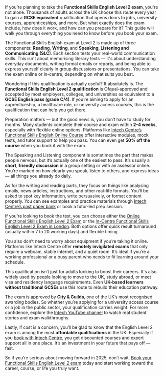 
If you're planning to take the **Functional Skills English Level 2 exam**, you're not alone. Thousands of adults across the UK choose this route every year to gain a **GCSE equivalent** qualification that opens doors to jobs, university courses, apprenticeships, and more. But what exactly does the exam include, how does it work, and how can you prepare for it? This guide will walk you through everything you need to know before you book your exam.

The Functional Skills English exam at Level 2 is made up of three components: **Reading**, **Writing**, and **Speaking, Listening and Communicating (SLC)**. Each section tests your real-world communication skills. This isn't about memorising literary texts — it's about understanding everyday documents, writing formal emails or reports, and being able to express yourself clearly in group discussions or presentations. You can take the exam online or in-centre, depending on what suits you best.

Wondering if this qualification is actually useful? It absolutely is. The **Functional Skills English Level 2 qualification** is Ofqual-approved and accepted by most employers, colleges, and universities as equivalent to a **GCSE English pass (grade C/4)**. If you’re aiming to apply for an apprenticeship, a healthcare role, or university access courses, this is the qualification that can help you get there.

Preparation matters — but the good news is, you don’t have to study for months. Many students complete their course and exam within **2–4 weeks**, especially with flexible online options. Platforms like [Intech Centre’s Functional Skills English Online Course](https://www.intechcentre.com/courses/functional-skills-english-online-course/) offer interactive modules, mock tests, and tutor support to help you pass. You can even get **50% off the course** when you book it with the exam.

The Speaking and Listening component is sometimes the part that makes people nervous, but it’s actually one of the easiest to pass. It’s usually a **short, friendly discussion** in a group setting or with an assessor online. You’re marked on how clearly you speak, listen to others, and express ideas — all things you already do daily.

As for the writing and reading parts, they focus on things like analysing emails, news articles, instructions, and other real-life formats. You'll be asked to spot key information, write persuasively, or format content properly. You can see examples and practice materials through [Intech Centre’s past paper bank](https://www.intechcentre.com/pass-functional-skills) or book a tutor-led prep session.

If you're looking to book the test, you can choose either the [Online Functional Skills English Level 2 Exam](https://www.intechcentre.com/courses/online-functional-skills-english-level-2-exam/) or the [In-Centre Functional Skills English Level 2 Exam in London](https://www.intechcentre.com/courses/functional-skills-english-level-2-exam/). Both options offer quick result turnaround (usually within 7 to 20 working days) and flexible timing.

You also don’t need to worry about equipment if you’re taking it online. Platforms like Intech Centre offer **remotely invigilated exams** that only require a webcam, stable internet, and a quiet room. It’s ideal if you’re a working professional or a busy parent who needs to fit learning around your schedule.

This qualification isn’t just for adults looking to boost their careers. It's also widely used by people looking to move to the UK, study abroad, or meet visa and residency language requirements. Even **UK-based learners without traditional GCSEs** use this route to rebuild their education pathway.

The exam is approved by **City & Guilds**, one of the UK’s most recognised awarding bodies. So whether you’re applying for a university access course or a job in the public sector, your qualification carries weight. For more confidence, explore the [Intech YouTube channel](https://www.youtube.com/@Intechcentre) to watch real student stories and exam walkthroughs.

Lastly, if cost is a concern, you’ll be glad to know that the English Level 2 exam is among the most **affordable qualifications** in the UK. Especially if you [book with Intech Centre](https://www.intechcentre.com/book-functional-skills-exam), you get discounted courses and expert support all in one place. It’s an investment in your future that pays off — fast.

So if you're serious about moving forward in 2025, don’t wait. [Book your Functional Skills English Level 2 exam](https://www.intechcentre.com/courses/online-functional-skills-english-level-2-exam/) today and start working toward the career, course, or life you truly want.


